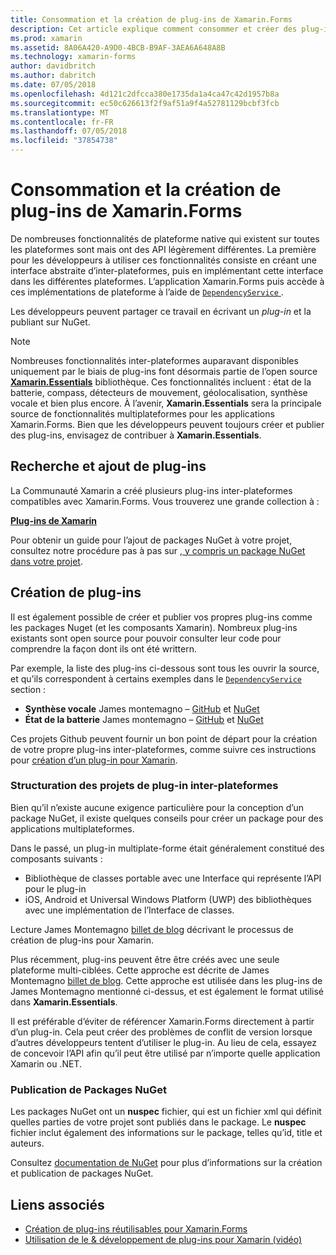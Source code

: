 ```yaml
---
title: Consommation et la création de plug-ins de Xamarin.Forms
description: Cet article explique comment consommer et créer des plug-ins de Xamarin.Forms. Plug-ins sont généralement utilisés pour exposer facilement les fonctionnalités de la plateforme native.
ms.prod: xamarin
ms.assetid: 8A06A420-A9D0-4BCB-B9AF-3AEA6A648A8B
ms.technology: xamarin-forms
author: davidbritch
ms.author: dabritch
ms.date: 07/05/2018
ms.openlocfilehash: 4d121c2dfcca380e1735da1a4ca47c42d1957b8a
ms.sourcegitcommit: ec50c626613f2f9af51a9f4a52781129bcbf3fcb
ms.translationtype: MT
ms.contentlocale: fr-FR
ms.lasthandoff: 07/05/2018
ms.locfileid: "37854738"
---
```

# <a name="consuming-and-creating-xamarinforms-plugins"></a>Consommation et la création de plug-ins de Xamarin.Forms

De nombreuses fonctionnalités de plateforme native qui existent sur toutes les plateformes sont mais ont des API légèrement différentes. La première pour les développeurs à utiliser ces fonctionnalités consiste en créant une interface abstraite d’inter-plateformes, puis en implémentant cette interface dans les différentes plateformes. L’application Xamarin.Forms puis accède à ces implémentations de plateforme à l’aide de [ `DependencyService` ](~/xamarin-forms/app-fundamentals/dependency-service/index.md).

Les développeurs peuvent partager ce travail en écrivant un _plug-in_ et la publiant sur NuGet.

> [!NOTE]
> Nombreuses fonctionnalités inter-plateformes auparavant disponibles uniquement par le biais de plug-ins font désormais partie de l’open source **[Xamarin.Essentials](~/essentials/index.md)** bibliothèque. Ces fonctionnalités incluent : état de la batterie, compass, détecteurs de mouvement, géolocalisation, synthèse vocale et bien plus encore. À l’avenir, **Xamarin.Essentials** sera la principale source de fonctionnalités multiplateformes pour les applications Xamarin.Forms. Bien que les développeurs peuvent toujours créer et publier des plug-ins, envisagez de contribuer à **Xamarin.Essentials**.

## <a name="finding-and-adding-plugins"></a>Recherche et ajout de plug-ins

La Communauté Xamarin a créé plusieurs plug-ins inter-plateformes compatibles avec Xamarin.Forms. Vous trouverez une grande collection à :

[**Plug-ins de Xamarin**](https://github.com/xamarin/XamarinComponents)

Pour obtenir un guide pour l’ajout de packages NuGet à votre projet, consultez notre procédure pas à pas sur [, y compris un package NuGet dans votre projet](/visualstudio/mac/nuget-walkthrough/).

## <a name="creating-plugins"></a>Création de plug-ins

Il est également possible de créer et publier vos propres plug-ins comme les packages Nuget (et les composants Xamarin). Nombreux plug-ins existants sont open source pour pouvoir consulter leur code pour comprendre la façon dont ils ont été writtern.

Par exemple, la liste des plug-ins ci-dessous sont tous les ouvrir la source, et qu’ils correspondent à certains exemples dans le [ `DependencyService` ](~/xamarin-forms/app-fundamentals/dependency-service/index.md) section :

- **Synthèse vocale** James montemagno &ndash; [GitHub](https://github.com/jamesmontemagno/TextToSpeechPlugin) et [NuGet  ](https://www.nuget.org/packages/Xam.Plugins.TextToSpeech)
- **État de la batterie** James montemagno &ndash; [GitHub](https://github.com/jamesmontemagno/BatteryPlugin) et [NuGet](https://www.nuget.org/packages/Xam.Plugin.Battery)

Ces projets Github peuvent fournir un bon point de départ pour la création de votre propre plug-ins inter-plateformes, comme suivre ces instructions pour [création d’un plug-in pour Xamarin](https://github.com/xamarin/XamarinComponents#create-a-plugin-for-xamarin).

### <a name="structuring-cross-platform-plugin-projects"></a>Structuration des projets de plug-in inter-plateformes

Bien qu’il n’existe aucune exigence particulière pour la conception d’un package NuGet, il existe quelques conseils pour créer un package pour des applications multiplateformes.

Dans le passé, un plug-in multiplate-forme était généralement constitué des composants suivants :

- Bibliothèque de classes portable avec une Interface qui représente l’API pour le plug-in
- iOS, Android et Universal Windows Platform (UWP) des bibliothèques avec une implémentation de l’Interface de classes.

Lecture James Montemagno [billet de blog](https://blog.xamarin.com/creating-reusable-plugins-for-xamarin-forms/) décrivant le processus de création de plug-ins pour Xamarin.

Plus récemment, plug-ins peuvent être être créés avec une seule plateforme multi-ciblées. Cette approche est décrite de James Montemagno [billet de blog](https://montemagno.com/converting-xamarin-libraries-to-sdk-style-multi-targeted-projects/). Cette approche est utilisée dans les plug-ins de James Montemagno mentionné ci-dessus, et est également le format utilisé dans **Xamarin.Essentials**.

Il est préférable d’éviter de référencer Xamarin.Forms directement à partir d’un plug-in.
Cela peut créer des problèmes de conflit de version lorsque d’autres développeurs tentent d’utiliser le plug-in. Au lieu de cela, essayez de concevoir l’API afin qu’il peut être utilisé par n’importe quelle application Xamarin ou .NET.

### <a name="publishing-nuget-packages"></a>Publication de Packages NuGet

Les packages NuGet ont un **nuspec** fichier, qui est un fichier xml qui définit quelles parties de votre projet sont publiés dans le package. Le **nuspec** fichier inclut également des informations sur le package, telles qu’id, title et auteurs.

Consultez [documentation de NuGet](/nuget/create-packages/creating-a-package.md) pour plus d’informations sur la création et publication de packages NuGet.

## <a name="related-links"></a>Liens associés

- [Création de plug-ins réutilisables pour Xamarin.Forms](https://blog.xamarin.com/creating-reusable-plugins-for-xamarin-forms)
- [Utilisation de le & développement de plug-ins pour Xamarin (vidéo)](https://university.xamarin.com/guestlectures/using-developing-plugins-for-xamarin)
